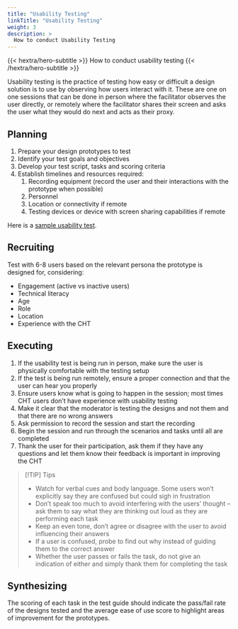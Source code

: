 ```yaml
---
title: "Usability Testing"
linkTitle: "Usability Testing"
weight: 3
description: >
  How to conduct Usability Testing 
---
```


{{< hextra/hero-subtitle >}}
  How to conduct usability testing 
{{< /hextra/hero-subtitle >}}

Usability testing is the practice of testing how easy or difficult a design solution is to use by observing how users interact with it. These are one on one sessions that can be done in person where the facilitator observes the user directly, or remotely where the facilitator shares their screen and asks the user what they would do next and acts as their proxy.

## Planning

1. Prepare your design prototypes to test
2. Identify your test goals and objectives
3. Develop your test script, tasks and scoring criteria
4. Establish timelines and resources required:
    1. Recording equipment (record the user and their interactions with the prototype when possible)
    2. Personnel
    3. Location or connectivity if remote
    4. Testing devices or device with screen sharing capabilities if remote

Here is a [sample usability test](https://docs.google.com/document/d/1su4B0SZLZl32DvcFxlKP7mHHLa_mTZ4C_vwW1OJ7O5Y/edit#heading=h.ekb2g8hgnfts).

## Recruiting

Test with 6-8 users based on the relevant persona the prototype is designed for, considering:

* Engagement (active vs inactive users)
* Technical literacy 
* Age
* Role
* Location
* Experience with the CHT 

## Executing

1. If the usability test is being run in person, make sure the user is physically comfortable with the testing setup
2. If the test is being run remotely, ensure a proper connection and that the user can hear you properly
3. Ensure users know what is going to happen in the session; most times CHT users don’t have experience with usability testing
4.  Make it clear that the moderator is testing the designs and not them and that there are no wrong answers
5. Ask permission to record the session and start the recording
6. Begin the session and run through the scenarios and tasks until all are completed
7. Thank the user for their participation, ask them if they have any questions and let them know their feedback is important in improving the CHT 

> [!TIP] Tips
> * Watch for verbal cues and body language. Some users won’t explicitly say they are confused but could sigh in frustration
> * Don’t speak too much to avoid interfering with the users’ thought – ask them to say what they are thinking out loud as they are performing each task
> * Keep an even tone, don’t agree or disagree with the user to avoid influencing their answers
> * If a user is confused, probe to find out why instead of guiding them to the correct answer
> * Whether the user passes or fails the task, do not give an indication of either and simply thank them for completing the task

## Synthesizing

The scoring of each task in the test guide should indicate the pass/fail rate of the designs tested and the average ease of use score to highlight areas of improvement for the prototypes.
